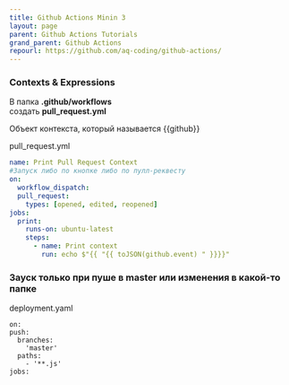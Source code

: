```yaml
---
title: Github Actions Minin 3
layout: page
parent: Github Actions Tutorials
grand_parent: Github Actions
repourl: https://github.com/aq-coding/github-actions/
---
```

### Contexts & Expressions
В папка **.github/workflows**  
создать **pull_request.yml**  


Объект контекста, который называется \{\{github\}\}

pull_request.yml
```yaml
name: Print Pull Request Context
#Запуск либо по кнопке либо по пулл-реквесту
on:
  workflow_dispatch:
  pull_request:
    types: [opened, edited, reopened]
jobs:
  print:
    runs-on: ubuntu-latest
    steps:
      - name: Print context  
        run: echo $"{{ "{{ toJSON(github.event) " }}}}"
```

### Зауск только при пуше в master или изменения в какой-то папке
deployment.yaml  
```
on:
push:
  branches:
    'master'
  paths:
    - '**.js'
jobs:
```